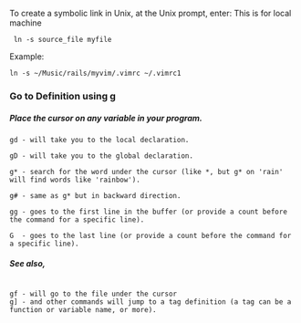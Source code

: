 To create a symbolic link in Unix, at the Unix prompt, enter: This is for local machine

```
 ln -s source_file myfile

```

Example:

```
ln -s ~/Music/rails/myvim/.vimrc ~/.vimrc1

```

### Go to Definition using g

##### Place the cursor on any variable in your program.

```
gd - will take you to the local declaration.

gD - will take you to the global declaration.

g* - search for the word under the cursor (like *, but g* on 'rain' will find words like 'rainbow').

g# - same as g* but in backward direction.

gg - goes to the first line in the buffer (or provide a count before the command for a specific line).

G  - goes to the last line (or provide a count before the command for a specific line).

```
##### See also,

```

gf - will go to the file under the cursor
g] - and other commands will jump to a tag definition (a tag can be a function or variable name, or more).

```